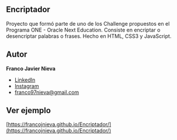 ## Encriptador
Proyecto que formó parte de uno de los Challenge propuestos en el Programa ONE - Oracle Next Education. Consiste en encriptar o desencriptar palabras o frases. Hecho en HTML, CSS3 y JavaScript.

## Autor
**Franco Javier Nieva**
* [LinkedIn](https://www.linkedin.com/in/francojnieva/)
* [Instagram]()
* franco97nieva@gmail.com

## Ver ejemplo 
[https://francojnieva.github.io/Encriptador/](https://francojnieva.github.io/Encriptador/)
